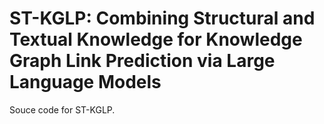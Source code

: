# ST-KGLP: Combining Structural and Textual Knowledge for Knowledge Graph Link Prediction via Large Language Models
Souce code for ST-KGLP.
